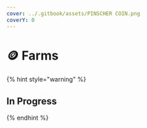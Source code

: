 ```yaml
---
cover: ../.gitbook/assets/PINSCHER COIN.png
coverY: 0
---
```


# 🪙 Farms

{% hint style="warning" %}
## In Progress
{% endhint %}
